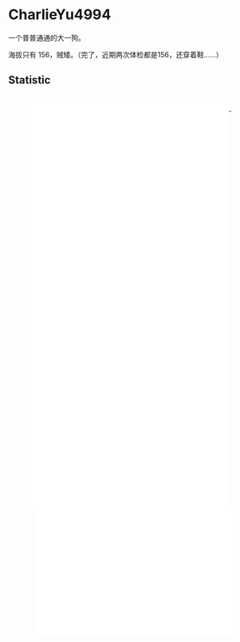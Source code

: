 # CharlieYu4994
一个普普通通的大一狗。

海拔只有 156，贼矮。（完了，近期两次体检都是156，还穿着鞋……）

## Statistic
<p align="center">
  
  <br/>
  <a href="https://github.com/CharlieYu4994">
    <img width="400" align="top" src="https://github.com/CharlieYu4994/CharlieYu4994/blob/master/left.svg" />
  </a>
  &emsp;
  <a href="https://github.com/CharlieYu4994">
    <img width="400" align="top" src="https://github.com/CharlieYu4994/CharlieYu4994/blob/master/right.svg" />
  </a>
</p>

